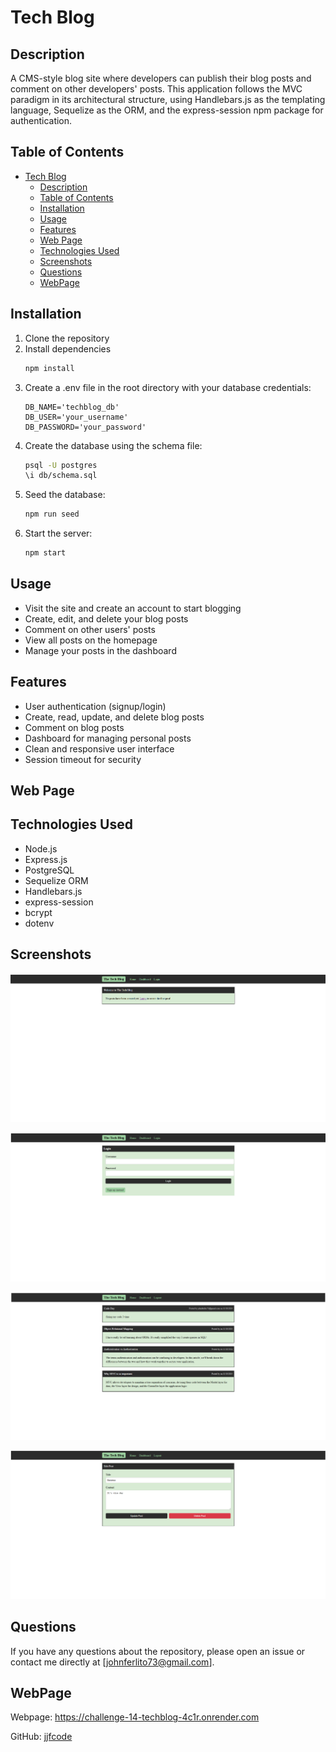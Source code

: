 # Tech Blog

## Description
A CMS-style blog site where developers can publish their blog posts and comment on other developers' posts. This application follows the MVC paradigm in its architectural structure, using Handlebars.js as the templating language, Sequelize as the ORM, and the express-session npm package for authentication.

## Table of Contents
- [Tech Blog](#tech-blog)
  - [Description](#description)
  - [Table of Contents](#table-of-contents)
  - [Installation](#installation)
  - [Usage](#usage)
  - [Features](#features)
  - [Web Page](#web-page)
  - [Technologies Used](#technologies-used)
  - [Screenshots](#screenshots)
  - [Questions](#questions)
  - [WebPage](#webpage)

## Installation
1. Clone the repository
2. Install dependencies
   ```bash
   npm install
   ```
3. Create a .env file in the root directory with your database credentials:
   ```
   DB_NAME='techblog_db'
   DB_USER='your_username'
   DB_PASSWORD='your_password'
   ```
4. Create the database using the schema file:
   ```bash
   psql -U postgres
   \i db/schema.sql
   ```
5. Seed the database:
   ```bash
   npm run seed
   ```
6. Start the server:
   ```bash
   npm start
   ```

## Usage
- Visit the site and create an account to start blogging
- Create, edit, and delete your blog posts
- Comment on other users' posts
- View all posts on the homepage
- Manage your posts in the dashboard

## Features
- User authentication (signup/login)
- Create, read, update, and delete blog posts
- Comment on blog posts
- Dashboard for managing personal posts
- Clean and responsive user interface
- Session timeout for security

## Web Page


## Technologies Used
- Node.js
- Express.js
- PostgreSQL
- Sequelize ORM
- Handlebars.js
- express-session
- bcrypt
- dotenv

## Screenshots
![alt text](./public/image/Screenshot%201.png)

![alt text](./public/image/Screenshot%202.png)

![alt text](./public/image/Screenshot%203.png)

![alt text](./public/image/Screenshot%204.png)

## Questions
If you have any questions about the repository, please open an issue or contact me directly at [johnferlito73@gmail.com].

## WebPage

Webpage: https://challenge-14-techblog-4c1r.onrender.com

GitHub: [jjfcode](https://github.com/jjfcode/challenge-14-Techblog)